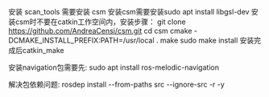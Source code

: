 安装 scan_tools 需要安装 csm
安装csm需要安装sudo apt install libgsl-dev
安装csm时不要在catkin工作空间内，安装步骤：
    git clone https://github.com/AndreaCensi/csm.git
    cd csm
    cmake -DCMAKE_INSTALL_PREFIX:PATH=/usr/local . 
    make 
    sudo make install
安装完成后catkin_make

安装navigation包需要先:
    sudo apt install ros-melodic-navigation

解决包依赖问题:
    rosdep install --from-paths src --ignore-src -r -y